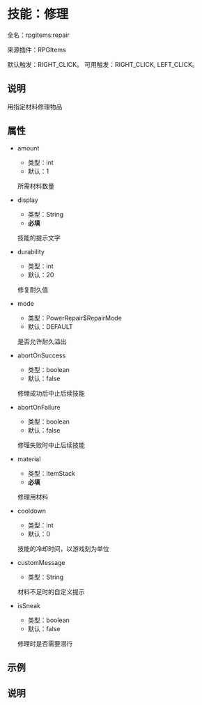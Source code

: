 # 技能：修理

<!-- 本文件是通过游戏内 `/rpgitem gen-wiki` 命令生成的。 -->
<!-- 请只在对应的 "beginCustomXXXX" 与 "endCustomXXXX" 间编辑。  -->
<!-- 如果您想修改技能或其属性的描述， -->
<!-- 请修改 "resources/lang/zh_CN.yml" 中对应的项。 -->

全名：rpgitems:repair

来源插件：RPGItems

默认触发：RIGHT_CLICK。 可用触发：RIGHT_CLICK, LEFT_CLICK。

<!-- beginCustomHeader -->
<!-- endCustomHeader -->

## 说明

用指定材料修理物品
<!-- beginCustomDescription -->
<!-- endCustomDescription -->

## 属性

* amount

  * 类型：int
  * 默认：1

  所需材料数量

* display

  * 类型：String
  * **必填**

  技能的提示文字

* durability

  * 类型：int
  * 默认：20

  修复耐久值

* mode

  * 类型：PowerRepair$RepairMode
  * 默认：DEFAULT

  是否允许耐久溢出

* abortOnSuccess

  * 类型：boolean
  * 默认：false

  修理成功后中止后续技能

* abortOnFailure

  * 类型：boolean
  * 默认：false

  修理失败时中止后续技能

* material

  * 类型：ItemStack
  * **必填**

  修理用材料

* cooldown

  * 类型：int
  * 默认：0

  技能的冷却时间，以游戏刻为单位

* customMessage

  * 类型：String

  材料不足时的自定义提示

* isSneak

  * 类型：boolean
  * 默认：false

  修理时是否需要潜行


<!-- beginCustomProperties -->
<!-- endCustomProperties -->

## 示例

<!-- beginCustomExample -->
<!-- endCustomExample -->

## 说明

<!-- beginCustomNote -->
<!-- endCustomNote -->